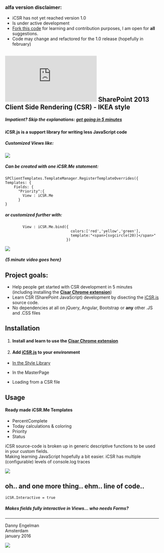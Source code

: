 ### alfa version disclaimer:
* iCSR has not yet reached version 1.0  
* Is under active development  
* [Fork this code](https://github.com/365SI/iCSR#fork-destination-box) for learning and contribution purposes, I am open for **all** suggestions.
* Code may change and refactored for the 1.0 release (hopefully in february)

## ![](https://365csi.nl/iCSR/ipcountlogo/index.php) SharePoint 2013 Client Side Rendering (CSR) - IKEA style

##### Impatient? Skip the explanations: [get going in 5 minutes](https://github.com/365CSI/iCSR/blob/master/Documentation/using-cisar.md)

#### iCSR.js is a support library for writing **less** JavaScript code

##### Customized Views like:

![](http://i.imgur.com/ZUNgWGh.jpg)

##### Can be created with one **iCSR.Me** statement:

    SPClientTemplates.TemplateManager.RegisterTemplateOverrides({
    Templates: {
        Fields: {
          "Priority":{
            View : iCSR.Me
          }
    }

##### or customized further with:

            View : iCSR.Me.bind({
                                  colors:['red','yellow','green'],
					              template:"<span>[svgcircle(20)]</span>"
            					})

![](http://i.imgur.com/pOMU6YW.jpg)  

##### *{5 minute video goes here}*

## Project goals:

* Help people get started with CSR development in 5 minutes  
(including installing the [**Cisar Chrome extension**](https://chrome.google.com/webstore/detail/cisar/nifbdojdggkboiifaklkamfpjcmgafpo?hl=en))
* Learn CSR (SharePoint JavaScript) development by disecting the [iCSR.js](https://github.com/365CSI/iCSR/blob/master/iCSR.js) source code.
* No dependencies at all on jQuery, Angular, Bootstrap or **any** other .JS and .CSS files

## Installation

1. #### Install and learn to use the [Cisar Chrome extension](https://chrome.google.com/webstore/detail/cisar/nifbdojdggkboiifaklkamfpjcmgafpo?hl=en)


2. #### Add [iCSR.js](https://github.com/365CSI/iCSR/blob/master/iCSR.js) to your environment

* [In the Style Library](./documentation/)

* In the MasterPage

* Loading from a CSR file

## Usage

#### Ready made iCSR.Me Templates

* PercentComplete
* Today calculations & coloring
* Priority
* Status

iCSR source-code is broken up in generic descriptive functions to be used in your custom fields.  
Making learning JavaScript hopefully a bit easier.
iCSR has multiple (configurable) levels of console.log traces

![](http://i.imgur.com/NkVJTL7.jpg)

## oh.. and one more thing.. ehm.. line of code..

    iCSR.Interactive = true

##### Makes fields fully interactive in Views... who needs Forms?


----------


Danny Engelman  
Amsterdam  
january 2016



![](http://i.imgur.com/89vJz3x.jpg)
